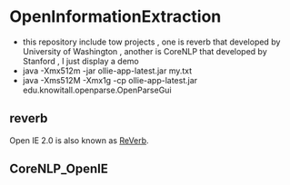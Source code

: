 # OpenInformationExtraction
* this repository include tow projects , one is reverb that developed by University of Washington , another is CoreNLP that developed by Stanford , I just display a demo 
* java -Xmx512m -jar ollie-app-latest.jar my.txt
* java -Xms512M -Xmx1g -cp ollie-app-latest.jar edu.knowitall.openparse.OpenParseGui
## reverb
Open IE 2.0 is also known as [ReVerb](http://knowitall.github.io/openie/).
## CoreNLP_OpenIE

